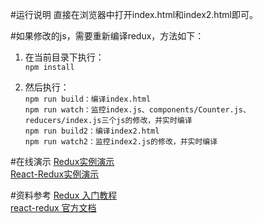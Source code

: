 #运行说明
直接在浏览器中打开index.html和index2.html即可。

#如果修改的js，需要重新编译redux，方法如下：
1. 在当前目录下执行：<br />
`npm install`

2. 然后执行：<br />
`npm run build：编译index.html`<br />
`npm run watch：监控index.js、components/Counter.js、reducers/index.js三个js的修改，并实时编译`<br />
`npm run build2：编译index2.html`<br />
`npm run watch2：监控index2.js的修改，并实时编译`<br />

#在线演示
[Redux实例演示](http://yinluhui.oschina.io/react-redux-primary-demo/webapp/view/index.html "index.html演示")<br />
[React-Redux实例演示](http://yinluhui.oschina.io/react-redux-primary-demo/webapp/view/index2.html "index2.html演示")

#资料参考
[Redux 入门教程](http://www.ruanyifeng.com/blog/2016/09/redux_tutorial_part_one_basic_usages.html "Redux 入门教程")<br />
[react-redux 官方文档](http://www.redux.org.cn/docs/react-redux/quick-start.html "react-redux 官方文档")